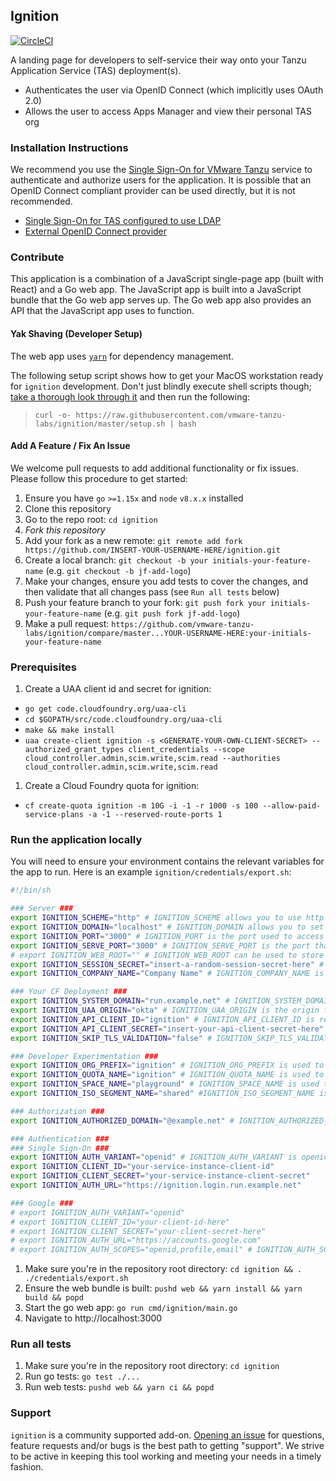## Ignition

[![CircleCI](https://circleci.com/gh/vmware-tanzu-labs/ignition/tree/master.svg?style=svg)](https://circleci.com/gh/vmware-tanzu-labs/ignition/tree/master)

A landing page for developers to self-service their way onto your Tanzu
Application Service (TAS) deployment(s).

- Authenticates the user via OpenID Connect (which implicitly uses OAuth 2.0)
- Allows the user to access Apps Manager and view their personal TAS org

### Installation Instructions

We recommend you use the
[Single Sign-On for VMware Tanzu](https://network.pivotal.io/products/pivotal_single_sign-on_service)
service to authenticate and authorize users for the application. It is possible
that an OpenID Connect compliant provider can be used directly, but it is not
recommended.

- [Single Sign-On for TAS configured to use LDAP](./docs/ldap.md)
- [External OpenID Connect provider](./docs/oidc.md)

### Contribute

This application is a combination of a JavaScript single-page app (built with
React) and a Go web app. The JavaScript app is built into a JavaScript bundle
that the Go web app serves up. The Go web app also provides an API that the
JavaScript app uses to function.

#### Yak Shaving (Developer Setup)

The web app uses [`yarn`](https://yarnpkg.com) for dependency management.

The following setup script shows how to get your MacOS workstation ready for
`ignition` development. Don't just blindly execute shell scripts though;
[take a thorough look through it](https://raw.githubusercontent.com/vmware-tanzu-labs/ignition/master/setup.sh)
and then run the following:

> `curl -o- https://raw.githubusercontent.com/vmware-tanzu-labs/ignition/master/setup.sh | bash`

#### Add A Feature / Fix An Issue

We welcome pull requests to add additional functionality or fix issues. Please follow this procedure to get started:

1. Ensure you have `go` `>=1.15x` and `node` `v8.x.x` installed
1. Clone this repository
1. Go to the repo root: `cd ignition`
1. _Fork this repository_
1. Add your fork as a new remote: `git remote add fork https://github.com/INSERT-YOUR-USERNAME-HERE/ignition.git`
1. Create a local branch: `git checkout -b your initials-your-feature-name` (e.g. `git checkout -b jf-add-logo`)
1. Make your changes, ensure you add tests to cover the changes, and then validate that all changes pass (see `Run all tests` below)
1. Push your feature branch to your fork: `git push fork your initials-your-feature-name` (e.g. `git push fork jf-add-logo`)
1. Make a pull request: `https://github.com/vmware-tanzu-labs/ignition/compare/master...YOUR-USERNAME-HERE:your-initials-your-feature-name`

### Prerequisites

1. Create a UAA client id and secret for ignition:

- `go get code.cloudfoundry.org/uaa-cli`
- `cd $GOPATH/src/code.cloudfoundry.org/uaa-cli`
- `make && make install`
- `uaa create-client ignition -s <GENERATE-YOUR-OWN-CLIENT-SECRET> --authorized_grant_types client_credentials --scope cloud_controller.admin,scim.write,scim.read --authorities cloud_controller.admin,scim.write,scim.read`

1. Create a Cloud Foundry quota for ignition:

- `cf create-quota ignition -m 10G -i -1 -r 1000 -s 100 --allow-paid-service-plans -a -1 --reserved-route-ports 1`

### Run the application locally

You will need to ensure your environment contains the relevant variables for the
app to run. Here is an example `ignition/credentials/export.sh`:

```sh
#!/bin/sh

### Server ###
export IGNITION_SCHEME="http" # IGNITION_SCHEME allows you to use http for local development; it is always set to HTTPS on PCF
export IGNITION_DOMAIN="localhost" # IGNITION_DOMAIN allows you to set the domain that will be used to access the app
export IGNITION_PORT="3000" # IGNITION_PORT is the port used to access ignition; this is always set to 443 on PCF
export IGNITION_SERVE_PORT="3000" # IGNITION_SERVE_PORT is the port that ignition listens on; this is usually different to IGNITION_PORT except during development
# export IGNITION_WEB_ROOT="" # IGNITION_WEB_ROOT can be used to store JS / CSS / image resources at a non-default path
export IGNITION_SESSION_SECRET="insert-a-random-session-secret-here" # IGNITION_SESSION_SECRET is used to encrypt the contents of the secure cookie used to store a user's session information
export IGNITION_COMPANY_NAME="Company Name" # IGNITION_COMPANY_NAME is used to white label the UX for ignition

### Your CF Deployment ###
export IGNITION_SYSTEM_DOMAIN="run.example.net" # IGNITION_SYSTEM_DOMAIN is what you get when you take the "api." away from the Cloud Controller API URL
export IGNITION_UAA_ORIGIN="okta" # IGNITION_UAA_ORIGIN is the origin for a user that logs in to Cloud Foundry with your single sign on solution of choice
export IGNITION_API_CLIENT_ID="ignition" # IGNITION_API_CLIENT_ID is required
export IGNITION_API_CLIENT_SECRET="insert-your-api-client-secret-here" # IGNITION_API_CLIENT_SECRET is required
export IGNITION_SKIP_TLS_VALIDATION="false" # IGNITION_SKIP_TLS_VALIDATION can be set to true if your Cloud Foundry presents a self signed cert

### Developer Experimentation ###
export IGNITION_ORG_PREFIX="ignition" # IGNITION_ORG_PREFIX is used to generate a developer's org name (e.g. ignition-testuser)
export IGNITION_QUOTA_NAME="ignition" # IGNITION_QUOTA_NAME is used to generate a developer's org with the appropriate quota
export IGNITION_SPACE_NAME="playground" # IGNITION_SPACE_NAME is used to create the initial space in a developer's org
export IGNITION_ISO_SEGMENT_NAME="shared" #IGNITION_ISO_SEGMENT_NAME is used to assign an orgs default iso segment

### Authorization ###
export IGNITION_AUTHORIZED_DOMAIN="@example.net" # IGNITION_AUTHORIZED_DOMAIN is used to validate that users are allowed to access the application

### Authentication ###
### Single Sign-On ###
export IGNITION_AUTH_VARIANT="openid" # IGNITION_AUTH_VARIANT is openid when you're working locally because you don't have a bound sso service instance
export IGNITION_CLIENT_ID="your-service-instance-client-id"
export IGNITION_CLIENT_SECRET="your-service-instance-client-secret"
export IGNITION_AUTH_URL="https://ignition.login.run.example.net"

### Google ###
# export IGNITION_AUTH_VARIANT="openid"
# export IGNITION_CLIENT_ID="your-client-id-here"
# export IGNITION_CLIENT_SECRET="your-client-secret-here"
# export IGNITION_AUTH_URL="https://accounts.google.com"
# export IGNITION_AUTH_SCOPES="openid,profile,email" # IGNITION_AUTH_SCOPES is not the same for Google as it is for the a Single Sign-On instance, and this allows you to override it with a comma separated list of values
```

1. Make sure you're in the repository root directory: `cd ignition && . ./credentials/export.sh`
1. Ensure the web bundle is built: `pushd web && yarn install && yarn build && popd`
1. Start the go web app: `go run cmd/ignition/main.go`
1. Navigate to http://localhost:3000

### Run all tests

1. Make sure you're in the repository root directory: `cd ignition`
1. Run go tests: `go test ./...`
1. Run web tests: `pushd web && yarn ci && popd`

### Support

`ignition` is a community supported add-on.
[Opening an issue](https://github.com/vmware-tanzu-labs/ignition/issues/new) for
questions, feature requests and/or bugs is the best path to getting "support".
We strive to be active in keeping this tool working and meeting your needs in a
timely fashion.
